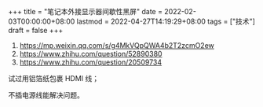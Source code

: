+++
title = "笔记本外接显示器间歇性黑屏"
date = 2022-02-03T00:00:00+08:00
lastmod = 2022-04-27T14:19:29+08:00
tags = ["技术"]
draft = false
+++

1.  <https://mp.weixin.qq.com/s/g4MkVQpQWA4b2T2zcmO2ew>
2.  <https://www.zhihu.com/question/52890380>
3.  <https://www.zhihu.com/question/20509734>

试过用铝箔纸包裹 HDMI 线；

不插电源线能解决问题。
